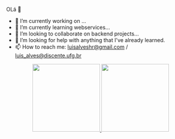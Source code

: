 OLá 👋

- 🔭 I’m currently working on ...
- 🌱 I’m currently learning webservices...
- 👯 I’m looking to collaborate on backend projects...
- 🤔 I’m looking for help with anything that I've already learned.
- 📫 How to reach me: luisalveshr@gmail.com / luis_alves@discente.ufg.br

<div align="center">
  <a href="https://github.com/lu1salves">
  <img height="180em" src="https://github-readme-stats.vercel.app/api?username=lu1salves&show_icons=true&theme=dracula&include_all_commits=true&count_private=true"/>
  <img height="180em" src="https://github-readme-stats.vercel.app/api/top-langs/?username=lu1salves&layout=compact&langs_count=7&theme=monokai"/>
</div>
